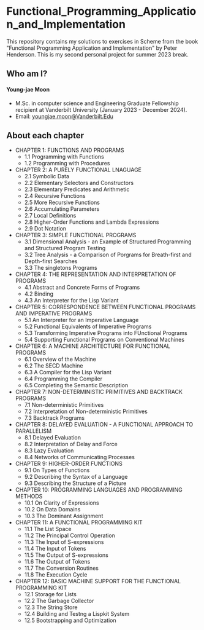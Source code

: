 # Functional_Programming_Application_and_Implementation
This repository contains my solutions to exercises in Scheme from the book "Functional Programming Application and Implementation" by Peter Henderson. This is my second personal project for summer 2023 break.

## Who am I?
#### Young-jae Moon
* M.Sc. in computer science and Engineering Graduate Fellowship recipient at Vanderbilt University (January 2023 - December 2024).
* Email: youngjae.moon@Vanderbilt.Edu

## About each chapter

* CHAPTER 1: FUNCTIONS AND PROGRAMS
  * 1.1 Programming with Functions
  * 1.2 Programming with Procedures
* CHAPTER 2: A PURELY FUNCTIONAL LNAGUAGE
  * 2.1 Symbolic Data
  * 2.2 Elementary Selectors and Constructors
  * 2.3 Elementary Predicates and Arithmetic
  * 2.4 Recursive Functions
  * 2.5 More Recursive Functions
  * 2.6 Accumulating Parameters
  * 2.7 Local Definitions
  * 2.8 Higher-Order Functions and Lambda Expressions
  * 2.9 Dot Notation
* CHAPTER 3: SIMPLE FUNCTIONAL PROGRAMS
  * 3.1 Dimensional Analysis - an Example of Structured Programming and Structured Program Testing
  * 3.2 Tree Analysis - a Comparison of Porgrams for Breath-first and Depth-first Searches
  * 3.3 The singletons Programs
* CHAPTER 4: THE REPRESENTATION AND INTERPRETATION OF PROGRAMS
  * 4.1 Abstract and Concrete Forms of Programs
  * 4.2 Binding
  * 4.3 An Interpreter for the Lisp Variant
* CHAPTER 5: CORRESPONDENCE BETWEEN FUNCTIONAL PROGRAMS AND IMPERATIVE PROGRAMS
  * 5.1 An Interpreter for an Imperative Language
  * 5.2 Functional Equivalents of Imperative Programs
  * 5.3 Transforming Imperative Programs into FUnctional Programs
  * 5.4 Supporting Functional Programs on Conventional Machines 
* CHAPTER 6: A MACHINE ARCHITECTURE FOR FUNCTIONAL PROGRAMS
  * 6.1 Overview of the Machine
  * 6.2 The SECD Machine
  * 6.3 A Compiler for the Lisp Variant
  * 6.4 Programming the Compiler
  * 6.5 Completing the Semantic Description
* CHAPTER 7: NON-DETERMINISTIC PRIMITIVES AND BACKTRACK PROGRAMS
  * 7.1 Non-deterministic Primitives
  * 7.2 Interpretation of Non-deterministic Primitives
  * 7.3 Backtrack Programs
* CHAPTER 8: DELAYED EVALUATION - A FUNCTIONAL APPROACH TO PARALLELISM
  * 8.1 Delayed Evaluation
  * 8.2 Interpretation of Delay and Force
  * 8.3 Lazy Evaluation
  * 8.4 Networks of Communicating Processes
* CHAPTER 9: HIGHER-ORDER FUNCTIONS
  * 9.1 On Types of Functions
  * 9.2 Describing the Syntax of a Language
  * 9.3 Describing the Structure of a Picture
* CHAPTER 10: PROGRAMMING LANGUAGES AND PROGRAMMING METHODS
  * 10.1 On Clarity of Expressions
  * 10.2 On Data Domains
  * 10.3 The Dominant Assignment
* CHAPTER 11: A FUNCTIONAL PROGRAMMING KIT
  * 11.1 The List Space
  * 11.2 The Principal Control Operation 
  * 11.3 The Input of S-expressions
  * 11.4 The Input of Tokens
  * 11.5 The Output of S-expressions
  * 11.6 The Output of Tokens
  * 11.7 The Conversion Routines
  * 11.8 The Execution Cycle
* CHAPTER 12: BASIC MACHINE SUPPORT FOR THE FUNCTIONAL PROGRAMMING KIT
  * 12.1 Storage for Lists
  * 12.2 The Garbage Collector
  * 12.3 The String Store
  * 12.4 Building and Testng a Lispkit System
  * 12.5 Bootstrapping and Optimization
